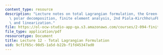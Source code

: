 ```yaml
---
content_type: resource
description: "Lecture notes on total Lagrangian formulation, the Green-Lagrange strain,\
  \ polar decomposition, finite element analysis, 2nd Piola-Kirchho\uFB00 stress,\
  \ and linearization."
file: https://ol-ocw-studio-app-qa.s3.amazonaws.com/courses/2-094-finite-element-analysis-of-solids-and-fluids-ii-spring-2011/9cf1f65c98d51a5db22bf1fd45347ad0_MIT2_094S11_lec12.pdf
file_type: application/pdf
resourcetype: Document
title: Lecture 12 - Total Lagrangian Formulation
uid: 9cf1f65c-98d5-1a5d-b22b-f1fd45347ad0
---
```

